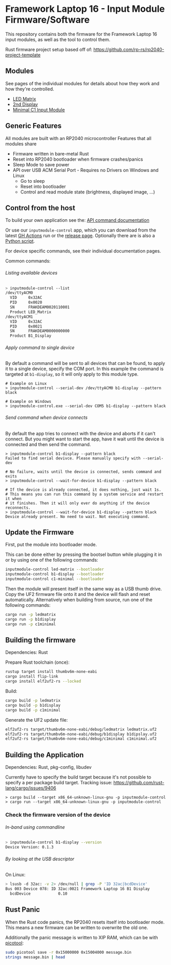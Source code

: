 # Framework Laptop 16 - Input Module Firmware/Software

This repository contains both the firmware for the Framework Laptop 16 input modules,
as well as the tool to control them.

Rust firmware project setup based off of: https://github.com/rp-rs/rp2040-project-template

## Modules

See pages of the individual modules for details about how they work and how
they're controlled.

- [LED Matrix](ledmatrix/README.md)
- [2nd Display](b1display/README.md)
- [Minimal C1 Input Module](c1minimal/README.md)

## Generic Features

All modules are built with an RP2040 microcontroller
Features that all modules share

- Firmware written in bare-metal Rust
- Reset into RP2040 bootloader when firmware crashes/panics
- Sleep Mode to save power
- API over USB ACM Serial Port - Requires no Drivers on Windows and Linux
  - Go to sleep
  - Reset into bootloader
  - Control and read module state (brightness, displayed image, ...)

## Control from the host

To build your own application see the: [API command documentation](commands.md)

Or use our `inputmodule-control` app, which you can download from the latest
[GH Actions](https://github.com/FrameworkComputer/led_matrix_fw/actions) run or
the [release page](https://github.com/FrameworkComputer/led_matrix_fw/releases).
Optionally there are is also a [Python script](python.md).

For device specific commands, see their individual documentation pages.

Common commands:

###### Listing available devices

```sh
> inputmodule-control --list
/dev/ttyACM0
  VID     0x32AC
  PID     0x0020
  SN      FRAKDEAM0020110001
  Product LED_Matrix
/dev/ttyACM1
  VID     0x32AC
  PID     0x0021
  SN      FRAKDEAM0000000000
  Product B1_Display
```

###### Apply command to single device

By default a command will be sent to all devices that can be found, to apply it
to a single device, specify the COM port.
In this example the command is targeted at `b1-display`, so it will only apply
to this module type.

```
# Example on Linux
> inputmodule-control --serial-dev /dev/ttyACM0 b1-display --pattern black

# Example on Windows
> inputmodule-control.exe --serial-dev COM5 b1-display --pattern black
```

###### Send command when device connects

By default the app tries to connect with the device and aborts if it can't
connect. But you might want to start the app, have it wait until the device is
connected and then send the command.

```
> inputmodule-control b1-display --pattern black
Failed to find serial devivce. Please manually specify with --serial-dev

# No failure, waits until the device is connected, sends command and exits
> inputmodule-control --wait-for-device b1-display --pattern black

# If the device is already connected, it does nothing, just wait 1s.
# This means you can run this command by a system service and restart it when
# it finishes. Then it will only ever do anything if the device reconnects.
> inputmodule-control --wait-for-device b1-display --pattern black
Device already present. No need to wait. Not executing command.
```

## Update the Firmware

First, put the module into bootloader mode.

This can be done either by pressing the bootsel button while plugging it in or
by using one of the following commands: 

```sh
inputmodule-control led-matrix --bootloader
inputmodule-control b1-display --bootloader
inputmodule-control c1-minimal --bootloader
```

Then the module will present itself in the same way as a USB thumb drive.
Copy the UF2 firmware file onto it and the device will flash and reset automatically.
Alternatively when building from source, run one of the following commands:

```sh
cargo run -p ledmatrix
cargo run -p b1display
cargo run -p c1minimal
```

## Building the firmware

Dependencies: Rust

Prepare Rust toolchain (once):

```sh
rustup target install thumbv6m-none-eabi
cargo install flip-link
cargo install elf2uf2-rs --locked
```

Build:

```sh
cargo build -p ledmatrix
cargo build -p b1display
cargo build -p c1minimal
```

Generate the UF2 update file:

```sh
elf2uf2-rs target/thumbv6m-none-eabi/debug/ledmatrix ledmatrix.uf2
elf2uf2-rs target/thumbv6m-none-eabi/debug/b1display b1dipslay.uf2
elf2uf2-rs target/thumbv6m-none-eabi/debug/c1minimal c1minimal.uf2
```

## Building the Application

Dependencies: Rust, pkg-config, libudev

Currently have to specify the build target because it's not possible to specify a per package build target.
Tracking issue: https://github.com/rust-lang/cargo/issues/9406

```
> cargo build --target x86_64-unknown-linux-gnu -p inputmodule-control
> cargo run --target x86_64-unknown-linux-gnu -p inputmodule-control
```

### Check the firmware version of the device

###### In-band using commandline

```sh
> inputmodule-control b1-display --version
Device Version: 0.1.3
```

###### By looking at the USB descriptor

On Linux:

```sh
> lsusb -d 32ac: -v 2> /dev/null | grep -P 'ID 32ac|bcdDevice'
Bus 003 Device 078: ID 32ac:0021 Framework Laptop 16 B1 Display
  bcdDevice            0.10
```

## Rust Panic

When the Rust code panics, the RP2040 resets itself into bootloader mode.
This means a new firmware can be written to overwrite the old one.

Additionally the panic message is written to XIP RAM, which can be with [picotool](https://github.com/raspberrypi/picotool):

```sh
sudo picotool save -r 0x15000000 0x15004000 message.bin
strings message.bin | head
```
